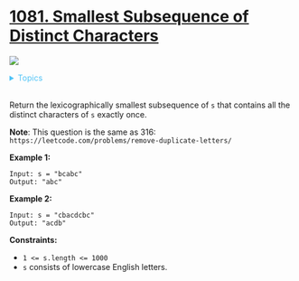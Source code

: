 # [1081. Smallest Subsequence of Distinct Characters](https://leetcode-cn.com/problems/smallest-subsequence-of-distinct-characters/)


![](https://img.shields.io/badge/Difficulty-Medium-F8AF40.svg)

<details>
<summary style="color:#4FC3F7">Topics</summary>

* [`Stack`](https://leetcode.com/tag/stack/)
* [`Greedy`](https://leetcode.com/tag/greedy/)
* [`String`](https://leetcode.com/tag/string/)

</details>
<br />

Return the lexicographically smallest subsequence of `s` that contains all the distinct characters of `s` exactly once.

**Note**: This question is the same as 316: `https://leetcode.com/problems/remove-duplicate-letters/`


**Example 1:**

```
Input: s = "bcabc"
Output: "abc"
```

**Example 2:**

```
Input: s = "cbacdcbc"
Output: "acdb"
```

**Constraints:**

 + `1 <= s.length <= 1000`
 + `s` consists of lowercase English letters.
